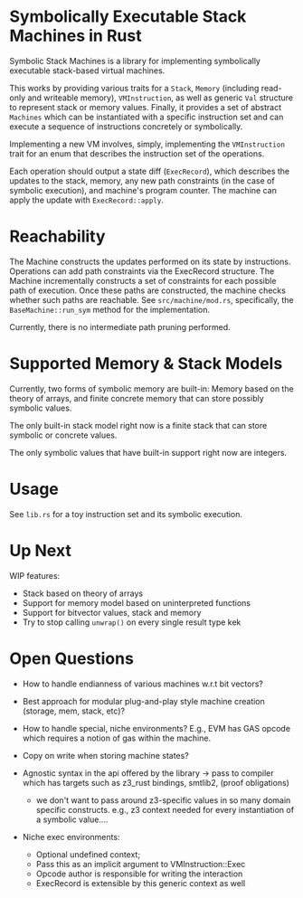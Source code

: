 # Symbolically Executable Stack Machines in Rust
Symbolic Stack Machines is a library for implementing symbolically executable stack-based virtual machines.

This works by providing various traits for a `Stack`, `Memory` (including read-only and writeable memory), `VMInstruction`,
as well as generic `Val` structure to represent stack or memory values. Finally, it provides a set of abstract `Machines`
which can be instantiated with a specific instruction set and can execute a sequence of instructions concretely or symbolically.

Implementing a new VM involves, simply, implementing the `VMInstruction` trait for an enum that describes the instruction set of the
operations.

Each operation should output a state diff (`ExecRecord`), which describes the updates to the stack, memory, any new path constraints (in the case of symbolic execution), and machine's program counter. The machine can apply the update with `ExecRecord::apply`.

# Reachability

The Machine constructs the updates performed on its state by instructions. Operations can add path constraints via the ExecRecord structure. The Machine incrementally constructs a set of constraints for each possible path of execution. Once these paths are constructed, the machine checks whether such paths are reachable. See `src/machine/mod.rs`, specifically, the `BaseMachine::run_sym` method for the implementation.

Currently, there is no intermediate path pruning performed.

# Supported Memory & Stack Models
Currently, two forms of symbolic memory are built-in: Memory based on the theory of arrays, and finite concrete memory that can store possibly symbolic values.

The only built-in stack model right now is a finite stack that can store symbolic or concrete values.

The only symbolic values that have built-in support right now are integers.

# Usage
See `lib.rs` for a toy instruction set and its symbolic execution.

# Up Next
WIP features:
- Stack based on theory of arrays
- Support for memory model based on uninterpreted functions
- Support for bitvector values, stack and memory
- Try to stop calling `unwrap()` on every single result type kek 


# Open Questions
- How to handle endianness of various machines w.r.t bit vectors?
- Best approach for modular plug-and-play style machine creation (storage, mem, stack, etc)?
- How to handle special, niche environments? E.g., EVM has GAS opcode which requires a notion of gas within the machine.
- Copy on write when storing machine states?
- Agnostic syntax in the api offered by the library -> pass to compiler which has targets such as z3_rust bindings, smtlib2, (proof obligations)
    - we don't want to pass around z3-specific values in so many domain specific constructs. e.g., z3 context needed for every instantiation of a symbolic value....

- Niche exec environments:
    - Optional undefined context;
    - Pass this as an implicit argument to VMInstruction::Exec
    - Opcode author is responsible for writing the interaction
    - ExecRecord is extensible by this generic context as well